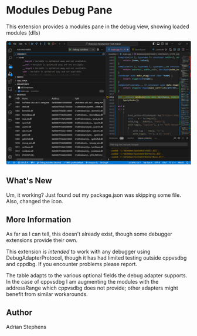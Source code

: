# Modules Debug Pane

This extension provides a modules pane in the debug view, showing loaded modules (dlls)

![alt text](assets/Screenshot.png)

## What's New
Um, it working? Just found out my package.json was skipping some file.
Also, changed the icon.

## More Information
As far as I can tell, this doesn't already exist, though some debugger extensions provide their own.

This extension is *intended* to work with any debugger using DebugAdapterProtocol, though it has had limited testing outside cppvsdbg and cppdbg. If you encounter problems please report.

The table adapts to the various optional fields the debug adapter supports. In the case of cppvsdbg I am augmenting the modules with the addressRange which cppvsdbg does not provide; other adapters might benefit from similar workarounds.

## Author
Adrian Stephens


